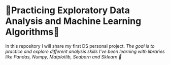 # 🌟Practicing Exploratory Data Analysis and Machine Learning Algorithms🌟
In this repository I will share my first DS personal project. 
*The goal is to practice and explore different analysis skills I've been learning with libraries like Pandas, Numpy, Matplotlib, Seaborn and Sklearn 💫*
